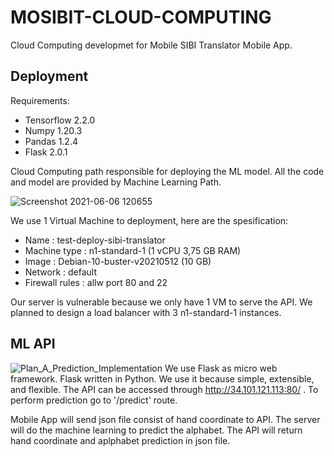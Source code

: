 # MOSIBIT-CLOUD-COMPUTING
Cloud Computing developmet for Mobile SIBI Translator Mobile App. 

## Deployment
Requirements:
- Tensorflow 2.2.0
- Numpy 1.20.3 
- Pandas 1.2.4
- Flask 2.0.1

Cloud Computing path responsible for deploying the ML model. All the code and model are provided by Machine Learning Path. 

![Screenshot 2021-06-06 120655](https://user-images.githubusercontent.com/79360300/121175369-2ca2bb80-c885-11eb-8f3d-b2fa042995b5.jpg)


We use 1 Virtual Machine to deployment, here are the spesification:
- Name              : test-deploy-sibi-translator 
- Machine type      : n1-standard-1 (1 vCPU 3,75 GB RAM)
- Image             : Debian-10-buster-v20210512 (10 GB)
- Network           : default
- Firewall rules    : allw port 80 and 22

Our server is vulnerable because we only have 1 VM to serve the API. We planned to design a load balancer with 3 n1-standard-1 instances. 


## ML API 
![Plan_A_Prediction_Implementation](https://user-images.githubusercontent.com/79360300/121163761-41795200-c879-11eb-893d-82856599a2d4.jpg)
We use Flask as micro web framework. Flask written in Python. We use it because simple, extensible, and flexible. The API can be accessed through http://34.101.121.113:80/ . To perform prediction go to '/predict' route. 

Mobile App will send json file consist of hand coordinate to API. The server will do the machine learning to predict the alphabet. The API will return hand coordinate and aplphabet prediction in json file. 
